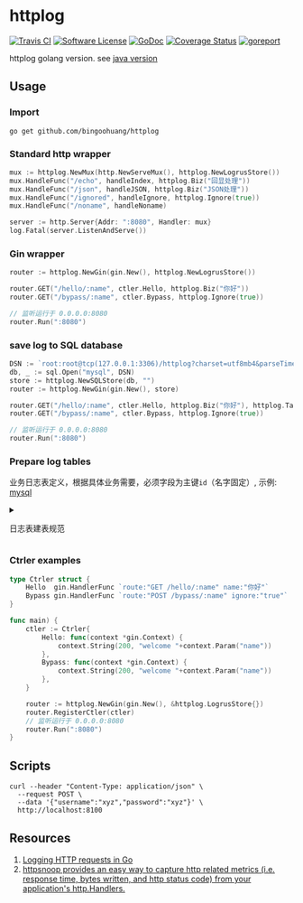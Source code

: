 # httplog

[![Travis CI](https://img.shields.io/travis/bingoohuang/httplog/master.svg?style=flat-square)](https://travis-ci.com/bingoohuang/httplog)
[![Software License](https://img.shields.io/badge/License-MIT-orange.svg?style=flat-square)](https://github.com/bingoohuang/httplog/blob/master/LICENSE.md)
[![GoDoc](https://img.shields.io/badge/godoc-reference-blue.svg?style=flat-square)](https://godoc.org/github.com/bingoohuang/httplog)
[![Coverage Status](http://codecov.io/github/bingoohuang/httplog/coverage.svg?branch=master)](http://codecov.io/github/bingoohuang/httplog?branch=master)
[![goreport](https://www.goreportcard.com/badge/github.com/bingoohuang/httplog)](https://www.goreportcard.com/report/github.com/bingoohuang/httplog)

httplog golang version. see [java version](https://github.com/gobars/httplog)

## Usage

### Import

`go get github.com/bingoohuang/httplog`

### Standard http wrapper

```go
mux := httplog.NewMux(http.NewServeMux(), httplog.NewLogrusStore())
mux.HandleFunc("/echo", handleIndex, httplog.Biz("回显处理"))
mux.HandleFunc("/json", handleJSON, httplog.Biz("JSON处理"))
mux.HandleFunc("/ignored", handleIgnore, httplog.Ignore(true))
mux.HandleFunc("/noname", handleNoname)

server := http.Server{Addr: ":8080", Handler: mux}
log.Fatal(server.ListenAndServe())
```

### Gin wrapper

```go
router := httplog.NewGin(gin.New(), httplog.NewLogrusStore())

router.GET("/hello/:name", ctler.Hello, httplog.Biz("你好"))
router.GET("/bypass/:name", ctler.Bypass, httplog.Ignore(true))

// 监听运行于 0.0.0.0:8080
router.Run(":8080")
```

### save log to SQL database

```go
DSN := `root:root@tcp(127.0.0.1:3306)/httplog?charset=utf8mb4&parseTime=true&loc=Local`
db, _ := sql.Open("mysql", DSN)
store := httplog.NewSQLStore(db, "")
router := httplog.NewGin(gin.New(), store)

router.GET("/hello/:name", ctler.Hello, httplog.Biz("你好"), httplog.Tables("biz_log"))
router.GET("/bypass/:name", ctler.Bypass, httplog.Ignore(true))

// 监听运行于 0.0.0.0:8080
router.Run(":8080")
```

### Prepare log tables

业务日志表定义，根据具体业务需要，必须字段为主键`id`（名字固定）, 示例: [mysql](testdata/mysql.sql)

<details>
  <summary>
    <p>日志表建表规范</p>
  </summary>

字段注释包含| 或者字段名 | 说明
---|---|---
内置类:||
`httplog:"id"`|id| 日志记录ID
`httplog:"created"`|created| 创建时间
`httplog:"ip"` |ip|当前机器IP
`httplog:"addr"` |addr|http客户端地址
`httplog:"hostname"` |hostname|当前机器名称
`httplog:"pid"` |pid|应用程序PID
`httplog:"started"` |start|开始时间(yyyy-MM-dd HH:mm:ss.SSS)
`httplog:"end"` |end|结束时间(yyyy-MM-dd HH:mm:ss.SSS)
`httplog:"cost"` |cost|花费时间（ms)
`httplog:"biz"` |biz|业务名称，对应到HttpLog注解的biz
请求类:||
`httplog:"req_head_xxx"` |req_head_xxx|请求中的xxx头
`httplog:"req_heads"` |req_heads|请求中的所有头
`httplog:"req_method"` |req_method|请求method
`httplog:"req_url"` |req_url|请求URL
`httplog:"req_path_xxx"` |req_path_xxx|请求URL中的xxx路径参数
`httplog:"req_paths"` |req_paths|请求URL中的所有路径参数
`httplog:"req_query_xxx"` |req_query_xxx|请求URl中的xxx查询参数
`httplog:"req_queries"` |req_queries|请求URl中的所有查询参数
`httplog:"req_param_xxx"` |req_param_xxx|请求中query/form的xxx参数
`httplog:"req_params"` |req_params|请求中query/form的所有参数
`httplog:"req_body"` |req_body|请求体
`httplog:"req_json"` |req_json|请求体（当Content-Type为JSON时)
`httplog:"req_json_xxx"` |req_json_xxx|请求体JSON中的xxx属性
响应类:||
`httplog:"rsp_head_xxx"` |rsp_head_xxx|响应中的xxx头
`httplog:"rsp_heads"` |rsp_heads|响应中的所有头
`httplog:"rsp_body"` |rsp_body|响应体
`httplog:"rsp_json"` |rsp_json|响应体JSON（当Content-Type为JSON时)
`httplog:"rsp_json_xxx"`|rsp_json_xxx| 请求体JSON中的xxx属性
`httplog:"rsp_status"`|rsp_status| 响应编码
上下文:||
`httplog:"ctx_xxx"` |ctx_xxx|上下文对象xxx的值, 通过api设置: `httplog.PutAttr(r, "xxx", "yyy")`
</details>

### Ctrler examples

```go
type Ctrler struct {
	Hello  gin.HandlerFunc `route:"GET /hello/:name" name:"你好"`
	Bypass gin.HandlerFunc `route:"POST /bypass/:name" ignore:"true"`
}

func main) {
	ctler := Ctrler{
		Hello: func(context *gin.Context) {
			context.String(200, "welcome "+context.Param("name"))
		},
		Bypass: func(context *gin.Context) {
			context.String(200, "welcome "+context.Param("name"))
		},
	}

	router := httplog.NewGin(gin.New(), &httplog.LogrusStore{})
	router.RegisterCtler(ctler)
    // 监听运行于 0.0.0.0:8080
    router.Run(":8080")
}
```

## Scripts

```
curl --header "Content-Type: application/json" \
  --request POST \
  --data '{"username":"xyz","password":"xyz"}' \
  http://localhost:8100
```

## Resources

1. [Logging HTTP requests in Go](https://presstige.io/p/Logging-HTTP-requests-in-Go-233de7fe59a747078b35b82a1b035d36)
1. [httpsnoop provides an easy way to capture http related metrics (i.e. response time, bytes written, and http status code) from your application's http.Handlers.](https://github.com/felixge/httpsnoop)
